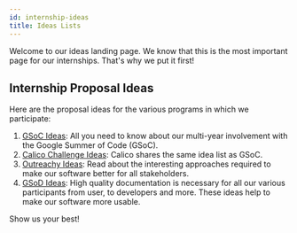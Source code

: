 ```yaml
---
id: internship-ideas
title: Ideas Lists
---
```


Welcome to our ideas landing page. We know that this is the most important page for our internships. That's why we put it first!

## Internship Proposal Ideas

Here are the proposal ideas for the various programs in which we participate:

1. [GSoC Ideas](./gsoc/ideas.md): All you need to know about our multi-year involvement with the Google Summer of Code (GSoC).
2. [Calico Challenge Ideas](./gsoc/ideas.md): Calico shares the same idea list as GSoC.
3. [Outreachy Ideas](./outreachy/ideas.md): Read about the interesting approaches required to make our software better for all stakeholders.
4. [GSoD Ideas](./gsod/ideas.md): High quality documentation is necessary for all our various participants from user, to developers and more. These ideas help to make our software more usable.

Show us your best!
